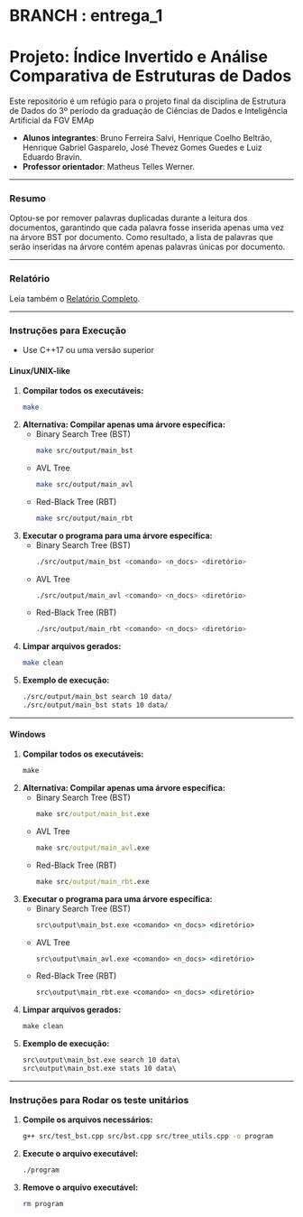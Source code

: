 # BRANCH : entrega_1

# Projeto: Índice Invertido e Análise Comparativa de Estruturas de Dados

Este repositório é um refúgio para o projeto final da disciplina de Estrutura de Dados do 3º período da graduação de Ciências de Dados e Inteligência Artificial da FGV EMAp

* **Alunos integrantes**: Bruno Ferreira Salvi, Henrique Coelho Beltrão, Henrique Gabriel Gasparelo, José Thevez Gomes Guedes e Luiz Eduardo Bravin.
* **Professor orientador**: Matheus Telles Werner.

---
### Resumo
Optou-se por remover palavras duplicadas durante a leitura dos documentos, garantindo que cada palavra fosse inserida apenas uma vez na árvore BST por documento. Como resultado, a lista de palavras que serão inseridas na árvore contém apenas palavras únicas por documento.

---
### Relatório
Leia também o [Relatório Completo](docs/relatorio.md).

---
### Instruções para Execução

- Use C++17 ou uma versão superior

#### Linux/UNIX-like

1. **Compilar todos os executáveis:**
    ```bash
    make
    ```
2. **Alternativa: Compilar apenas uma árvore específica:**
     - Binary Search Tree (BST)
          ```bash
          make src/output/main_bst
          ```
     - AVL Tree
          ```bash
          make src/output/main_avl
          ```
     - Red-Black Tree (RBT)
          ```bash
          make src/output/main_rbt
          ```
3. **Executar o programa para uma árvore específica:**
     - Binary Search Tree (BST)
          ```bash
          ./src/output/main_bst <comando> <n_docs> <diretório>
          ```
     - AVL Tree
          ```bash
          ./src/output/main_avl <comando> <n_docs> <diretório>
          ```
     - Red-Black Tree (RBT)
          ```bash
          ./src/output/main_rbt <comando> <n_docs> <diretório>
          ```
4. **Limpar arquivos gerados:**
     ```bash
     make clean
     ```
5. **Exemplo de execução:**
     ```bash
     ./src/output/main_bst search 10 data/
     ./src/output/main_bst stats 10 data/
     ```

---

#### Windows

1. **Compilar todos os executáveis:**
    ```cmd
    make
    ```
2. **Alternativa: Compilar apenas uma árvore específica:**
     - Binary Search Tree (BST)
          ```cmd
          make src/output/main_bst.exe
          ```
     - AVL Tree
          ```cmd
          make src/output/main_avl.exe
          ```
     - Red-Black Tree (RBT)
          ```cmd
          make src/output/main_rbt.exe
          ```
3. **Executar o programa para uma árvore específica:**
     - Binary Search Tree (BST)
          ```cmd
          src\output\main_bst.exe <comando> <n_docs> <diretório>
          ```
     - AVL Tree
          ```cmd
          src\output\main_avl.exe <comando> <n_docs> <diretório>
          ```
     - Red-Black Tree (RBT)
          ```cmd
          src\output\main_rbt.exe <comando> <n_docs> <diretório>
          ```
4. **Limpar arquivos gerados:**
     ```cmd
     make clean
     ```
5. **Exemplo de execução:**
     ```cmd
     src\output\main_bst.exe search 10 data\
     src\output\main_bst.exe stats 10 data\
     ```

---
### Instruções para Rodar os teste unitários

1. **Compile os arquivos necessários:**
     ```bash
     g++ src/test_bst.cpp src/bst.cpp src/tree_utils.cpp -o program
     ```
2. **Execute o arquivo executável:**
     ```bash
     ./program
     ```
3. **Remove o arquivo executável:**
     ```bash
     rm program
     ```
